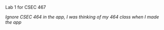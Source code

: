Lab 1 for CSEC 467

*Ignore CSEC 464 in the app, I was thinking of my 464 class when I made the app*
